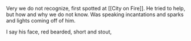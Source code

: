 Very we do not recognize, first spotted at [[City on Fire]]. He tried to help, but how and why we do not know. Was speaking incantations and sparks and lights coming off of him.


I say his face, red bearded, short and stout, 


